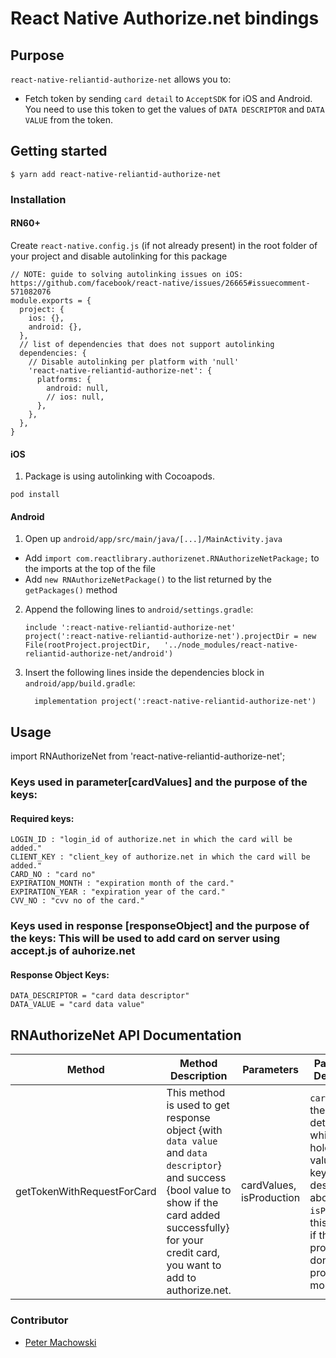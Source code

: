 # React Native Authorize.net bindings

## Purpose

`react-native-reliantid-authorize-net` allows you to:

- Fetch token by sending `card detail` to `AcceptSDK` for iOS and Android. You need to use this token to get the values of `DATA DESCRIPTOR` and `DATA VALUE` from the token.

## Getting started

`$ yarn add react-native-reliantid-authorize-net`

### Installation

#### RN60+

Create `react-native.config.js` (if not already present) in the root folder of your project and disable autolinking for this package

```
// NOTE: guide to solving autolinking issues on iOS: https://github.com/facebook/react-native/issues/26665#issuecomment-571082076
module.exports = {
  project: {
    ios: {},
    android: {},
  },
  // list of dependencies that does not support autolinking
  dependencies: {
    // Disable autolinking per platform with 'null'
    'react-native-reliantid-authorize-net': {
      platforms: {
        android: null,
        // ios: null,
      },
    },
  },
}
```

#### iOS

1. Package is using autolinking with Cocoapods. 
```
pod install
```

#### Android

1. Open up `android/app/src/main/java/[...]/MainActivity.java`

- Add `import com.reactlibrary.authorizenet.RNAuthorizeNetPackage;` to the imports at the top of the file
- Add `new RNAuthorizeNetPackage()` to the list returned by the `getPackages()` method

2. Append the following lines to `android/settings.gradle`:
   ```
   include ':react-native-reliantid-authorize-net'
   project(':react-native-reliantid-authorize-net').projectDir = new File(rootProject.projectDir, 	'../node_modules/react-native-reliantid-authorize-net/android')
   ```
3. Insert the following lines inside the dependencies block in `android/app/build.gradle`:
   ```
     implementation project(':react-native-reliantid-authorize-net')
   ```

## Usage

import RNAuthorizeNet from 'react-native-reliantid-authorize-net';

### Keys used in parameter[cardValues] and the purpose of the keys:

#### Required keys:

    LOGIN_ID : "login_id of authorize.net in which the card will be added."
    CLIENT_KEY : "client_key of authorize.net in which the card will be added."
    CARD_NO : "card no"
    EXPIRATION_MONTH : "expiration month of the card."
    EXPIRATION_YEAR : "expiration year of the card."
    CVV_NO : "cvv no of the card."

### Keys used in response [responseObject] and the purpose of the keys: This will be used to add card on server using accept.js of auhorize.net

#### Response Object Keys:

    DATA_DESCRIPTOR = "card data descriptor"
    DATA_VALUE = "card data value"

## RNAuthorizeNet API Documentation

| Method                     | Method Description                                                                                                                                                                                           | Parameters               | Parameters Description                                                                                                                                                    |
| -------------------------- | ------------------------------------------------------------------------------------------------------------------------------------------------------------------------------------------------------------ | ------------------------ | ------------------------------------------------------------------------------------------------------------------------------------------------------------------------- |
| getTokenWithRequestForCard | This method is used to get response object {with `data value` and `data descriptor`} and success {bool value to show if the card added successfully} for your credit card, you want to add to authorize.net. | cardValues, isProduction | `cardValues`: the card detail object, which can hold the values with keys as described above. `isProduction`: this indicate if the processing is done for production mode |

### Contributor

- [Peter Machowski](mailto:peter@reliantid.com)
